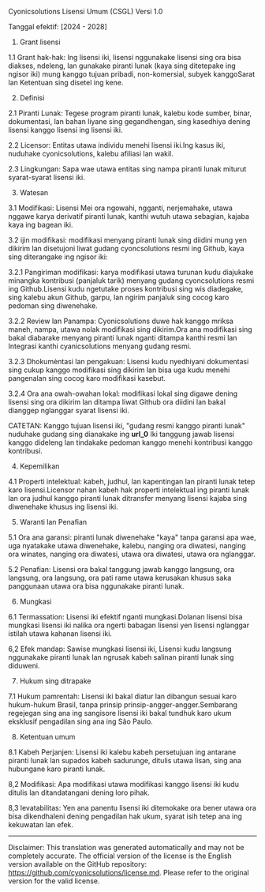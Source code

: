 Cyonicsolutions Lisensi Umum (CSGL)
Versi 1.0

Tanggal efektif: [2024 - 2028]

1. Grant lisensi

1.1 Grant hak-hak: Ing lisensi iki, lisensi nggunakake lisensi sing ora bisa diakses, ndeleng, lan gunakake piranti lunak (kaya sing ditetepake ing ngisor iki) mung kanggo tujuan pribadi, non-komersial, subyek kanggoSarat lan Ketentuan sing disetel ing kene.

2. Definisi

2.1 Piranti Lunak: Tegese program piranti lunak, kalebu kode sumber, binar, dokumentasi, lan bahan liyane sing gegandhengan, sing kasedhiya dening lisensi kanggo lisensi ing lisensi iki.

2.2 Licensor: Entitas utawa individu menehi lisensi iki.Ing kasus iki, nuduhake cyonicsolutions, kalebu afiliasi lan wakil.

2.3 Lingkungan: Sapa wae utawa entitas sing nampa piranti lunak miturut syarat-syarat lisensi iki.

3. Watesan

3.1 Modifikasi: Lisensi Mei ora ngowahi, ngganti, nerjemahake, utawa nggawe karya derivatif piranti lunak, kanthi wutuh utawa sebagian, kajaba kaya ing bagean iki.

3.2 ijin modifikasi: modifikasi menyang piranti lunak sing diidini mung yen dikirim lan disetujoni liwat gudang cyoncsolutions resmi ing Github, kaya sing diterangake ing ngisor iki:

3.2.1 Pangiriman modifikasi: karya modifikasi utawa turunan kudu diajukake minangka kontribusi (panjaluk tarik) menyang gudang cyoncsolutions resmi ing Github.Lisensi kudu ngetutake proses kontribusi sing wis diadegake, sing kalebu akun Github, garpu, lan ngirim panjaluk sing cocog karo pedoman sing diwenehake.

3.2.2 Review lan Panampa: Cyonicsolutions duwe hak kanggo mriksa maneh, nampa, utawa nolak modifikasi sing dikirim.Ora ana modifikasi sing bakal diabarake menyang piranti lunak nganti ditampa kanthi resmi lan Integrasi kanthi cyanicsolutions menyang gudang resmi.

3.2.3 Dhokumèntasi lan pengakuan: Lisensi kudu nyedhiyani dokumentasi sing cukup kanggo modifikasi sing dikirim lan bisa uga kudu menehi pangenalan sing cocog karo modifikasi kasebut.

3.2.4 Ora ana owah-owahan lokal: modifikasi lokal sing digawe dening lisensi sing ora dikirim lan ditampa liwat Github ora diidini lan bakal dianggep nglanggar syarat lisensi iki.

CATETAN: Kanggo tujuan lisensi iki, "gudang resmi kanggo piranti lunak" nuduhake gudang sing dianakake ing __url_0__ Iki tanggung jawab lisensi kanggo dideleng lan tindakake pedoman kanggo menehi kontribusi kanggo kontribusi.

4. Kepemilikan

4.1 Properti intelektual: kabeh, judhul, lan kapentingan lan piranti lunak tetep karo lisensi.Licensor nahan kabeh hak properti intelektual ing piranti lunak lan ora judhul kanggo piranti lunak ditransfer menyang lisensi kajaba sing diwenehake khusus ing lisensi iki.

5. Waranti lan Penafian

5.1 Ora ana garansi: piranti lunak diwenehake "kaya" tanpa garansi apa wae, uga nyatakake utawa diwenehake, kalebu, nanging ora diwatesi, nanging ora winates, nanging ora diwatesi, utawa ora diwatesi, utawa ora nglanggar.

5.2 Penafian: Lisensi ora bakal tanggung jawab kanggo langsung, ora langsung, ora langsung, ora pati rame utawa kerusakan khusus saka panggunaan utawa ora bisa nggunakake piranti lunak.

6. Mungkasi

6.1 Termassation: Lisensi iki efektif nganti mungkasi.Dolanan lisensi bisa mungkasi lisensi iki nalika ora ngerti babagan lisensi yen lisensi nglanggar istilah utawa kahanan lisensi iki.

6,2 Efek mandap: Sawise mungkasi lisensi iki, Lisensi kudu langsung nggunakake piranti lunak lan ngrusak kabeh salinan piranti lunak sing diduweni.

7. Hukum sing ditrapake

7.1 Hukum pamrentah: Lisensi iki bakal diatur lan dibangun sesuai karo hukum-hukum Brasil, tanpa prinsip prinsip-angger-angger.Sembarang regejegan sing ana ing sangisore lisensi iki bakal tundhuk karo ukum eksklusif pengadilan sing ana ing São Paulo.

8. Ketentuan umum

8.1 Kabeh Perjanjen: Lisensi iki kalebu kabeh persetujuan ing antarane piranti lunak lan supados kabeh sadurunge, ditulis utawa lisan, sing ana hubungane karo piranti lunak.

8,2 Modifikasi: Apa modifikasi utawa modifikasi kanggo lisensi iki kudu ditulis lan ditandatangani dening loro pihak.

8,3 levatabilitas: Yen ana panentu lisensi iki ditemokake ora bener utawa ora bisa dikendhaleni dening pengadilan hak ukum, syarat isih tetep ana ing kekuwatan lan efek.

---
Disclaimer: This translation was generated automatically and may not be completely accurate. The official version of the license is the English version available on the GitHub repository: https://github.com/cyonicsolutions/license.md. Please refer to the original version for the valid license.